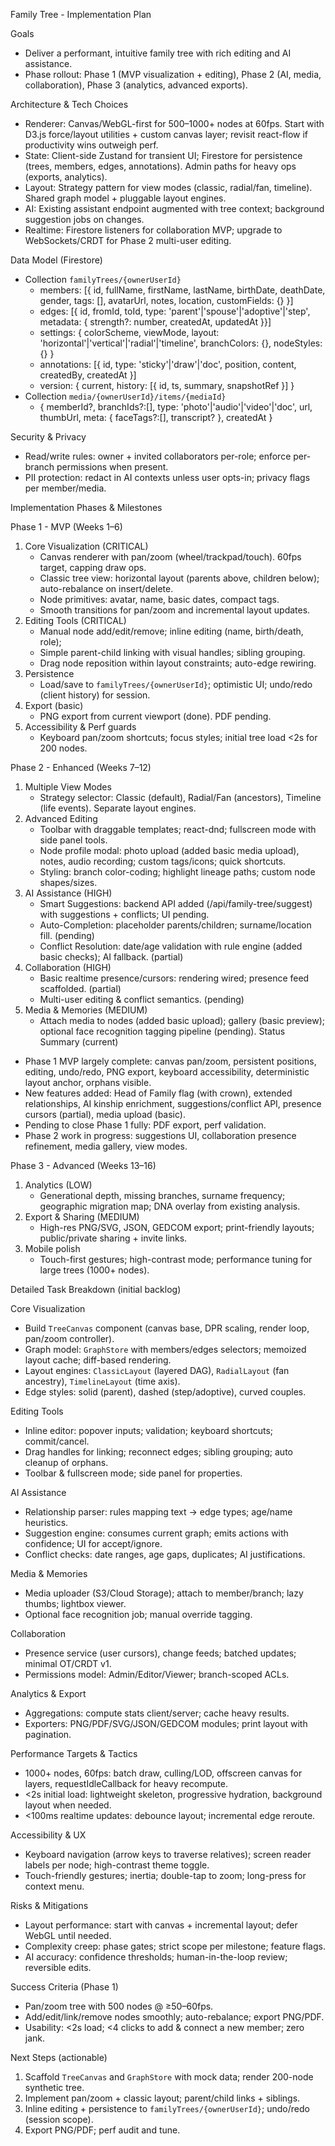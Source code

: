 Family Tree - Implementation Plan

Goals

- Deliver a performant, intuitive family tree with rich editing and AI assistance.
- Phase rollout: Phase 1 (MVP visualization + editing), Phase 2 (AI, media, collaboration), Phase 3 (analytics, advanced exports).

Architecture & Tech Choices

- Renderer: Canvas/WebGL-first for 500–1000+ nodes at 60fps. Start with D3.js force/layout utilities + custom canvas layer; revisit react-flow if productivity wins outweigh perf.
- State: Client-side Zustand for transient UI; Firestore for persistence (trees, members, edges, annotations). Admin paths for heavy ops (exports, analytics).
- Layout: Strategy pattern for view modes (classic, radial/fan, timeline). Shared graph model + pluggable layout engines.
- AI: Existing assistant endpoint augmented with tree context; background suggestion jobs on changes.
- Realtime: Firestore listeners for collaboration MVP; upgrade to WebSockets/CRDT for Phase 2 multi-user editing.

Data Model (Firestore)

- Collection `familyTrees/{ownerUserId}`
  - members: [{ id, fullName, firstName, lastName, birthDate, deathDate, gender, tags: [], avatarUrl, notes, location, customFields: {} }]
  - edges: [{ id, fromId, toId, type: 'parent'|'spouse'|'adoptive'|'step', metadata: { strength?: number,
    createdAt, updatedAt }}]
  - settings: { colorScheme, viewMode, layout: 'horizontal'|'vertical'|'radial'|'timeline', branchColors: {}, nodeStyles: {} }
  - annotations: [{ id, type: 'sticky'|'draw'|'doc', position, content, createdBy, createdAt }]
  - version: { current, history: [{ id, ts, summary, snapshotRef }] }
- Collection `media/{ownerUserId}/items/{mediaId}`
  - { memberId?, branchIds?:[], type: 'photo'|'audio'|'video'|'doc', url, thumbUrl, meta: { faceTags?:[], transcript? }, createdAt }

Security & Privacy

- Read/write rules: owner + invited collaborators per-role; enforce per-branch permissions when present.
- PII protection: redact in AI contexts unless user opts-in; privacy flags per member/media.

Implementation Phases & Milestones

Phase 1 - MVP (Weeks 1–6)

1. Core Visualization (CRITICAL)
   - Canvas renderer with pan/zoom (wheel/trackpad/touch). 60fps target, capping draw ops.
   - Classic tree view: horizontal layout (parents above, children below); auto-rebalance on insert/delete.
   - Node primitives: avatar, name, basic dates, compact tags.
   - Smooth transitions for pan/zoom and incremental layout updates.
2. Editing Tools (CRITICAL)
   - Manual node add/edit/remove; inline editing (name, birth/death, role);
   - Simple parent-child linking with visual handles; sibling grouping.
   - Drag node reposition within layout constraints; auto-edge rewiring.
3. Persistence
   - Load/save to `familyTrees/{ownerUserId}`; optimistic UI; undo/redo (client history) for session.
4. Export (basic)
   - PNG export from current viewport (done). PDF pending.
5. Accessibility & Perf guards
   - Keyboard pan/zoom shortcuts; focus styles; initial tree load <2s for 200 nodes.

Phase 2 - Enhanced (Weeks 7–12)

1. Multiple View Modes
   - Strategy selector: Classic (default), Radial/Fan (ancestors), Timeline (life events). Separate layout engines.
2. Advanced Editing
   - Toolbar with draggable templates; react-dnd; fullscreen mode with side panel tools.
   - Node profile modal: photo upload (added basic media upload), notes, audio recording; custom tags/icons; quick shortcuts.
   - Styling: branch color-coding; highlight lineage paths; custom node shapes/sizes.
3. AI Assistance (HIGH)
   - Smart Suggestions: backend API added (/api/family-tree/suggest) with suggestions + conflicts; UI pending.
   - Auto-Completion: placeholder parents/children; surname/location fill. (pending)
   - Conflict Resolution: date/age validation with rule engine (added basic checks); AI fallback. (partial)
4. Collaboration (HIGH)
   - Basic realtime presence/cursors: rendering wired; presence feed scaffolded. (partial)
   - Multi-user editing & conflict semantics. (pending)
5. Media & Memories (MEDIUM)
   - Attach media to nodes (added basic upload); gallery (basic preview); optional face recognition tagging pipeline (pending).
     Status Summary (current)

- Phase 1 MVP largely complete: canvas pan/zoom, persistent positions, editing, undo/redo, PNG export, keyboard accessibility, deterministic layout anchor, orphans visible.
- New features added: Head of Family flag (with crown), extended relationships, AI kinship enrichment, suggestions/conflict API, presence cursors (partial), media upload (basic).
- Pending to close Phase 1 fully: PDF export, perf validation.
- Phase 2 work in progress: suggestions UI, collaboration presence refinement, media gallery, view modes.

Phase 3 - Advanced (Weeks 13–16)

1. Analytics (LOW)
   - Generational depth, missing branches, surname frequency; geographic migration map; DNA overlay from existing analysis.
2. Export & Sharing (MEDIUM)
   - High-res PNG/SVG, JSON, GEDCOM export; print-friendly layouts; public/private sharing + invite links.
3. Mobile polish
   - Touch-first gestures; high-contrast mode; performance tuning for large trees (1000+ nodes).

Detailed Task Breakdown (initial backlog)

Core Visualization

- Build `TreeCanvas` component (canvas base, DPR scaling, render loop, pan/zoom controller).
- Graph model: `GraphStore` with members/edges selectors; memoized layout cache; diff-based rendering.
- Layout engines: `ClassicLayout` (layered DAG), `RadialLayout` (fan ancestry), `TimelineLayout` (time axis).
- Edge styles: solid (parent), dashed (step/adoptive), curved couples.

Editing Tools

- Inline editor: popover inputs; validation; keyboard shortcuts; commit/cancel.
- Drag handles for linking; reconnect edges; sibling grouping; auto cleanup of orphans.
- Toolbar & fullscreen mode; side panel for properties.

AI Assistance

- Relationship parser: rules mapping text → edge types; age/name heuristics.
- Suggestion engine: consumes current graph; emits actions with confidence; UI for accept/ignore.
- Conflict checks: date ranges, age gaps, duplicates; AI justifications.

Media & Memories

- Media uploader (S3/Cloud Storage); attach to member/branch; lazy thumbs; lightbox viewer.
- Optional face recognition job; manual override tagging.

Collaboration

- Presence service (user cursors), change feeds; batched updates; minimal OT/CRDT v1.
- Permissions model: Admin/Editor/Viewer; branch-scoped ACLs.

Analytics & Export

- Aggregations: compute stats client/server; cache heavy results.
- Exporters: PNG/PDF/SVG/JSON/GEDCOM modules; print layout with pagination.

Performance Targets & Tactics

- 1000+ nodes, 60fps: batch draw, culling/LOD, offscreen canvas for layers, requestIdleCallback for heavy recompute.
- <2s initial load: lightweight skeleton, progressive hydration, background layout when needed.
- <100ms realtime updates: debounce layout; incremental edge reroute.

Accessibility & UX

- Keyboard navigation (arrow keys to traverse relatives); screen reader labels per node; high-contrast theme toggle.
- Touch-friendly gestures; inertia; double-tap to zoom; long-press for context menu.

Risks & Mitigations

- Layout performance: start with canvas + incremental layout; defer WebGL until needed.
- Complexity creep: phase gates; strict scope per milestone; feature flags.
- AI accuracy: confidence thresholds; human-in-the-loop review; reversible edits.

Success Criteria (Phase 1)

- Pan/zoom tree with 500 nodes @ ≥50–60fps.
- Add/edit/link/remove nodes smoothly; auto-rebalance; export PNG/PDF.
- Usability: <2s load; <4 clicks to add & connect a new member; zero jank.

Next Steps (actionable)

1. Scaffold `TreeCanvas` and `GraphStore` with mock data; render 200-node synthetic tree.
2. Implement pan/zoom + classic layout; parent/child links + siblings.
3. Inline editing + persistence to `familyTrees/{ownerUserId}`; undo/redo (session scope).
4. Export PNG/PDF; perf audit and tune.
